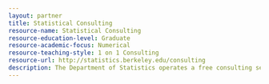 ```yaml
---
layout: partner 
title: Statistical Consulting
resource-name: Statistical Consulting
resource-education-level: Graduate
resource-academic-focus: Numerical
resource-teaching-style: 1 on 1 Consulting
resource-url: http://statistics.berkeley.edu/consulting
description: The Department of Statistics operates a free consulting service for members of the campus community. Advanced graduate students, under faculty supervision, consult by appointment in the fall and spring semesters. We do not run the consulting service during the summer. Campus researchers — faculty, visiting scholars, staff, and students — are welcome to use our service for statistical advice at any stage of their research, but it is best to come early so that the consultants can be helpful at the design stage. Some problems may be outside our scope; if so, we will not provide service beyond an initial consultation.
---
```

